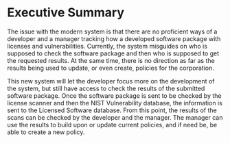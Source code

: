 # Executive Summary

  The issue with the modern system is that there are no proficient ways of a developer and a manager tracking how a developed software package with licenses and vulnerabilities. Currently, the system misguides on who is supposed to check the software package and then who is supposed to get the requested results. At the same time, there is no direction as far as the results being used to update, or even create, policies for the corporation. 
  
  This new system will let the developer focus more on the development of the system, but still have access to check the results of the submitted software package. Once the software package is sent to be checked by the license scanner and then the NIST Vulnerability database, the information is sent to the Licensed Software database. From this point, the results of the scans can be checked by the developer and the manager. The manager can use the results to build upon or update current policies, and if need be, be able to create a new policy.
  
